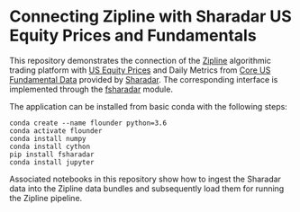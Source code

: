 # Connecting Zipline with Sharadar US Equity Prices and Fundamentals

This repository demonstrates the connection of the [Zipline](https://github.com/quantopian/zipline)
algorithmic trading platform
with [US Equity Prices](https://www.quandl.com/databases/SEP/data) and Daily Metrics from [Core US Fundamental Data](https://www.quandl.com/databases/SF1/data)
provided by [Sharadar](https://www.quandl.com/publishers/sharadar). The corresponding
interface is implemented through the [fsharadar](https://flounderteam.github.io/fsharadar/) module. 

The application can be installed from basic conda with the following steps:

    conda create --name flounder python=3.6
    conda activate flounder
    conda install numpy
    conda install cython
    pip install fsharadar
    conda install jupyter

Associated notebooks in this repository show how to ingest the Sharadar data into
the Zipline data bundles and subsequently load them for running the Zipline pipeline.




